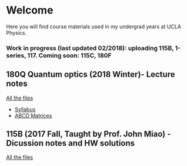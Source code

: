 # Welcome
Here you will find course materials used in my undergrad years at UCLA Physics.
### Work in progress (last updated 02/2018): uploading 115B, 1-series, 117. Coming soon: 115C, 180F 

## 180Q Quantum optics (2018 Winter)- Lecture notes
[All the files](https://github.com/tenifni/unleashed/tree/master/180Q)

- [Syllabus](https://github.com/tenifni/unleashed/blob/master/180Q/180Q_Syllabus.pdf)
- [ABCD Matrices](https://github.com/tenifni/unleashed/blob/master/180Q/ABCD_Matrices.pdf)


## 115B (2017 Fall, Taught by Prof. John Miao) - Dicussion notes and HW solutions

[All the files](https://github.com/tenifni/unleashed/tree/master/115B)
